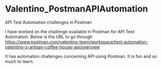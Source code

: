 # Valentino_PostmanAPIAutomation
API Test Automation challenges in Postman

I have worked on the challenge available in Postman for API Test Automation. Below is the URL to go through https://www.postman.com/valentins-team/workspace/test-automation-valentino-s-artisan-coffee-house-api/overview

It has automation challenges concerning API using Postman. It is fun and so much to learn.
